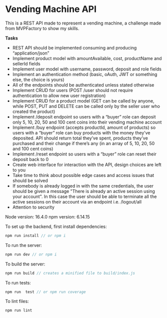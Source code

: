 # Vending Machine API

This is a REST API made to represent a vending machine, a challenge made from MVPFactory to show my skills.

**Tasks**

- REST API should be implemented consuming and producing “application/json”
- Implement product model with amountAvailable, cost, productName and sellerId fields
- Implement user model with username, password, deposit and role fields
- Implement an authentication method (basic, oAuth, JWT or something else, the choice is yours)
- All of the endpoints should be authenticated unless stated otherwise
- Implement CRUD for users (POST /user should not require authentication to allow new user registration)
- Implement CRUD for a product model (GET can be called by anyone, while POST, PUT and DELETE can be called only by the seller user who created the product)
- Implement /deposit endpoint so users with a “buyer” role can deposit only 5, 10, 20, 50 and 100 cent coins into their vending machine account
- Implement /buy endpoint (accepts productId, amount of products) so users with a “buyer” role can buy products with the money they’ve deposited. API should return total they’ve spent, products they’ve purchased and their change if there’s any (in an array of 5, 10, 20, 50 and 100 cent coins)
- Implement /reset endpoint so users with a “buyer” role can reset their deposit back to 0
- Create web interface for interaction with the API, design choices are left to you
- Take time to think about possible edge cases and access issues that should be solved
- If somebody is already logged in with the same credentials, the user should be given a message "There is already an active session using your account". In this case the user should be able to terminate all the active sessions on their account via an endpoint i.e. /logout/all
- Attention to security

Node version: 16.4.0
npm version: 6.14.15

To set up the backend, first install dependencies:

```js
npm run install // or npm i
```

To run the server:

```js
npm run dev // or npm i
```

To build the server:

```js
npm run build // creates a minified file to build/index.js
```

To run tests:

```js
npm run  test // or npm run coverage
```

To lint files:

```js
npm run lint
```
